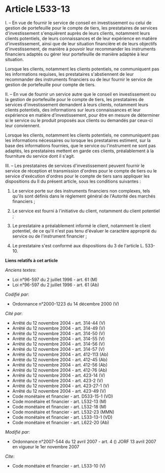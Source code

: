 # Article L533-13

I. – En vue de fournir le service de conseil en investissement ou celui de gestion de portefeuille pour le compte de tiers,
les prestataires de services d'investissement s'enquièrent auprès de leurs clients, notamment leurs clients potentiels, de
leurs connaissances et de leur expérience en matière d'investissement, ainsi que de leur situation financière et de leurs
objectifs d'investissement, de manière à pouvoir leur recommander les instruments financiers adaptés ou gérer leur
portefeuille de manière adaptée à leur situation.

Lorsque les clients, notamment les clients potentiels, ne communiquent pas les informations requises, les prestataires
s'abstiennent de leur recommander des instruments financiers ou de leur fournir le service de gestion de portefeuille pour
compte de tiers.

II. – En vue de fournir un service autre que le conseil en investissement ou la gestion de portefeuille pour le compte de
tiers, les prestataires de services d'investissement demandent à leurs clients, notamment leurs clients potentiels, des
informations sur leurs connaissances et leur expérience en matière d'investissement, pour être en mesure de déterminer si le
service ou le produit proposés aux clients ou demandés par ceux-ci leur conviennent.

Lorsque les clients, notamment les clients potentiels, ne communiquent pas les informations nécessaires ou lorsque les
prestataires estiment, sur la base des informations fournies, que le service ou l'instrument ne sont pas adaptés, les
prestataires mettent en garde ces clients, préalablement à la fourniture du service dont il s'agit.

III. – Les prestataires de services d'investissement peuvent fournir le service de réception et transmission d'ordres pour le
compte de tiers ou le service d'exécution d'ordres pour le compte de tiers sans appliquer les dispositions du II du présent
article, sous les conditions suivantes :

1. Le service porte sur des instruments financiers non complexes, tels qu'ils sont définis dans le règlement général de
l'Autorité des marchés financiers ;

2. Le service est fourni à l'initiative du client, notamment du client potentiel ;

3. Le prestataire a préalablement informé le client, notamment le client potentiel, de ce qu'il n'est pas tenu d'évaluer le
caractère approprié du service ou de l'instrument financier ;

4. Le prestataire s'est conformé aux dispositions du 3 de l'article L. 533-10.

**Liens relatifs à cet article**

_Anciens textes_:

  - Loi n°96-597 du 2 juillet 1996 - art. 61 (M)
  - Loi n°96-597 du 2 juillet 1996 - art. 61 (Ab)

_Codifié par_:

  - Ordonnance n°2000-1223 du 14 décembre 2000 (V)

_Cité par_:

  - Arrêté du 12 novembre 2004 - art. 314-44 (V)
  - Arrêté du 12 novembre 2004 - art. 314-49 (V)
  - Arrêté du 12 novembre 2004 - art. 314-50 (V)
  - Arrêté du 12 novembre 2004 - art. 314-55 (V)
  - Arrêté du 12 novembre 2004 - art. 314-56 (V)
  - Arrêté du 12 novembre 2004 - art. 314-57 (V)
  - Arrêté du 12 novembre 2004 - art. 412-113 (Ab)
  - Arrêté du 12 novembre 2004 - art. 412-45 (Ab)
  - Arrêté du 12 novembre 2004 - art. 412-56 (Ab)
  - Arrêté du 12 novembre 2004 - art. 412-76 (Ab)
  - Arrêté du 12 novembre 2004 - art. 423-14 (V)
  - Arrêté du 12 novembre 2004 - art. 423-2 (V)
  - Arrêté du 12 novembre 2004 - art. 423-27-1 (V)
  - Arrêté du 12 novembre 2004 - art. 423-49 (V)
  - Code monétaire et financier - art. D533-15-1 (VD)
  - Code monétaire et financier - art. L532-13 (M)
  - Code monétaire et financier - art. L532-18 (M)
  - Code monétaire et financier - art. L532-23 (MMN)
  - Code monétaire et financier - art. L533-13-1 (VD)
  - Code monétaire et financier - art. L622-20 (Ab)

_Modifié par_:

  - Ordonnance n°2007-544 du 12 avril 2007 - art. 4 () JORF 13 avril 2007 en vigueur le 1er novembre 2007

_Cite_:

  - Code monétaire et financier - art. L533-10 (V)
